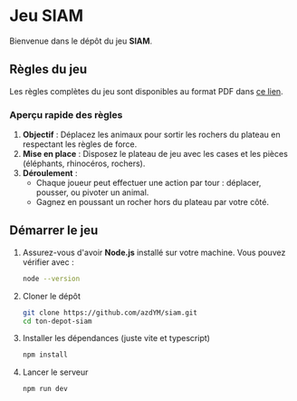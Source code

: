 # Jeu SIAM

Bienvenue dans le dépôt du jeu **SIAM**.

## Règles du jeu

Les règles complètes du jeu sont disponibles au format PDF dans [ce lien](https://090c4d6b-0b5d-44fc-8506-c286659df2fd.filesusr.com/ugd/92ca7d_21a266c24b9a47acb695d974b94541b5.pdf).

### Aperçu rapide des règles

1. **Objectif** : Déplacez les animaux pour sortir les rochers du plateau en respectant les règles de force.
2. **Mise en place** : Disposez le plateau de jeu avec les cases et les pièces (éléphants, rhinocéros, rochers).
3. **Déroulement** : 
   - Chaque joueur peut effectuer une action par tour : déplacer, pousser, ou pivoter un animal.
   - Gagnez en poussant un rocher hors du plateau par votre côté.

## Démarrer le jeu

1. Assurez-vous d'avoir **Node.js** installé sur votre machine. Vous pouvez vérifier avec :
   ```bash
   node --version
2. Cloner le dépôt
   ```bash
   git clone https://github.com/azdYM/siam.git
   cd ton-depot-siam
3. Installer les dépendances (juste vite et typescript)
   ```bash
   npm install
4. Lancer le serveur
   ```bash
   npm run dev
